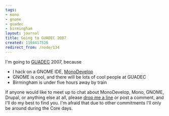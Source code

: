 ```yaml
---
tags:
- mono
- gnome
- guadec
- birmingham
layout: journal
title: Going to GUADEC 2007
created: 1184417526
redirect_from: /node/134
---
```

I'm going to <a href="http://guadec.org/">GUADEC</a> 2007, because
<ul>
<li>I hack on a GNOME IDE, <a href="http://monodevelop.com">MonoDevelop</a></li>
<li>GNOME is cool, and there will be lots of cool people at GUADEC</li>
<li>Birmingham is under five hours away by train</li>
</ul>

If anyone would like to meet up to chat about MonoDevelop, Mono, GNOME, Drupal, or anything else at all, please <a href="http://mjhutchinson.com/contact">drop me a line</a> or post a comment, and I'll do my best to find you. I'm afraid that due to other commitments I'll only be around during the Core days.
<!--break-->
